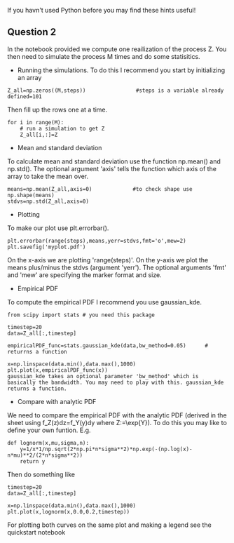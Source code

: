If you havn't used Python before you may find these hints useful!

## Question 2

In the notebook provided we compute one reailization of the process Z. You then need to simulate the process M times and do some statisitics.

- Running the simulations. To do this I recommend you start by initializing an array
```
Z_all=np.zeros((M,steps))                #steps is a variable already defined=101
```
Then fill up the rows one at a time.
```
for i in range(M):
    # run a simulation to get Z
    Z_all[i,:]=Z
```    
- Mean and standard deviation

To calculate mean and standard deviation use the function np.mean() and np.std(). The optional argument 'axis' tells the function which axis of the array to take the mean over.
```
means=np.mean(Z_all,axis=0)             #to check shape use np.shape(means)
stdvs=np.std(Z_all,axis=0)
```
- Plotting

To make our plot use plt.errorbar().
```
plt.errorbar(range(steps),means,yerr=stdvs,fmt='o',mew=2)
plt.savefig('myplot.pdf')
```
On the x-axis we are plotting 'range(steps)'. On the y-axis we plot the means plus/minus the stdvs (argument 'yerr'). The optional arguments 'fmt' and 'mew' are specifying the marker format and size.

- Empirical PDF

To compute the empirical PDF I recommend you use gaussian_kde.
```
from scipy import stats # you need this package

timestep=20
data=Z_all[:,timestep]

empiricalPDF_func=stats.gaussian_kde(data,bw_method=0.05)      # returrns a function

x=np.linspace(data.min(),data.max(),1000)
plt.plot(x,empiricalPDF_func(x))
gaussian_kde takes an optional parameter 'bw_method' which is basically the bandwidth. You may need to play with this. gaussian_kde returns a function.
```
- Compare with analytic PDF

We need to compare the empirical PDF with the analytic PDF (derived in the sheet using f_Z(z)dz=f_Y(y)dy where Z:=\exp{Y}). To do this you may like to define your own funtion. E.g.
```
def lognorm(x,mu,sigma,n):
    y=1/x*1/np.sqrt(2*np.pi*n*sigma**2)*np.exp(-(np.log(x)-n*mu)**2/(2*n*sigma**2))
    return y
```
Then do something like
```
timestep=20
data=Z_all[:,timestep]

x=np.linspace(data.min(),data.max(),1000)
plt.plot(x,lognorm(x,0.0,0.2,timestep))
```
For plotting both curves on the same plot and making a legend see the quickstart notebook
